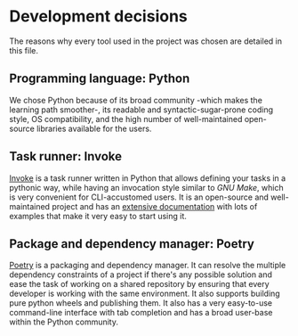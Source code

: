 # Development decisions
The reasons why every tool used in the project was chosen are detailed in this file.

## Programming language: **Python**
We chose Python because of its broad community -which makes the learning path smoother-, its readable and syntactic-sugar-prone coding style, OS compatibility, and the high number of well-maintained open-source libraries available for the users.  

## Task runner: **Invoke**
[Invoke](https://www.pyinvoke.org/) is a task runner written in Python that allows defining your tasks in a pythonic way, while having an invocation style similar to *GNU Make*, which is very convenient for CLI-accustomed users. It is an open-source and well-maintained project and has an [extensive documentation](https://docs.pyinvoke.org/en/stable/) with lots of examples that make it very easy to start using it.  

## Package and dependency manager: **Poetry**
[Poetry](https://python-poetry.org/) is a packaging and dependency manager. It can resolve the multiple dependency constraints of a project if there's any possible solution and ease the task of working on a shared repository by ensuring that every developer is working with the same environment. It also supports building pure python wheels and publishing them.
It also has a very easy-to-use command-line interface with tab completion and has a broad user-base within the Python community.
